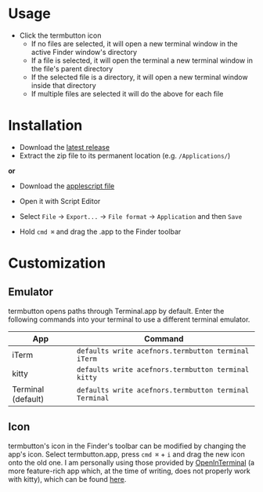 # Usage
- Click the termbutton icon
  - If no files are selected, it will open a new terminal window in the active Finder window's directory
  - If a file is selected, it will open the terminal a new terminal window in the file's parent directory
  - If the selected file is a directory, it will open a new terminal window inside that directory
  - If multiple files are selected it will do the above for each file

# Installation

  - Download the [latest release](https://github.com/acefnors/termbutton/releases/latest)
  - Extract the zip file to its permanent location (e.g. `/Applications/`)

**or**

  - Download the [applescript file](https://raw.githubusercontent.com/acefnors/termbutton/main/termbutton.applescript)
  - Open it with Script Editor
  - Select `File` -> `Export...` -> `File format` -> `Application` and then `Save`

- Hold `cmd ⌘` and drag the .app to the Finder toolbar

# Customization

## Emulator
termbutton opens paths through Terminal.app by default.
Enter the following commands into your terminal to use a different terminal emulator.

|App|Command|
|---|---|
|iTerm|`defaults write acefnors.termbutton terminal iTerm`|
|kitty|`defaults write acefnors.termbutton terminal kitty`|
|Terminal (default)|`defaults write acefnors.termbutton terminal Terminal`|

## Icon

termbutton's icon in the Finder's toolbar can be modified by changing the app's icon. Select termbutton.app, press `cmd ⌘` + `i` and drag the new icon onto the old one.
I am personally using those provided by [OpenInTerminal](https://github.com/Ji4n1ng/OpenInTerminal) (a more feature-rich app which, at the time of writing, does not properly work with kitty), which can be found [here](https://github.com/Ji4n1ng/OpenInTerminal/releases/download/v1.2.4/Icons.zip).
